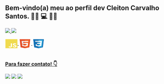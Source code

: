 ## Bem-vindo(a) meu ao perfil dev Cleiton Carvalho Santos. 🧙‍♂️ 💻 👨‍💻

 <div>
   <a href="https://github.com/CleitonCarvalhoSantos">
   <img height="180em" src="https://github-readme-stats.vercel.app/api?username=CleitonCarvalhoSantos&show_icons=true&theme=tokyonight&include_all_commits=true&count_private=true"/>
   <img height="180em" src="https://github-readme-stats.vercel.app/api/top-langs/?username=CleitonCarvalhoSantos&layout=compact&langs_count=6&theme=ocean_dark"/>
</div>
    
<div style="display: inline_block"><br>
  <img align="center" alt="Js" height="30" width="40" src="https://raw.githubusercontent.com/devicons/devicon/master/icons/javascript/javascript-plain.svg">
  <img align="center" alt="HTML" height="30" width="40" src="https://raw.githubusercontent.com/devicons/devicon/master/icons/html5/html5-original.svg">
  <img align="center" alt="CSS" height="30" width="40" src="https://raw.githubusercontent.com/devicons/devicon/master/icons/css3/css3-original.svg">
</div>
 
<br>
 
### Para fazer contato! 👇
 
<div> 
<a href="https://instagram.com/cleiton.carv" target="_blank"><img src="https://img.shields.io/badge/-Instagram-%23E4405F?style=for-the-badge&logo=instagram&logoColor=white" target="_blank"></a>
<a 
href="mailto:cc824416@gmail.com.com"><img src="https://img.shields.io/badge/-Gmail-%23333?style=for-the-badge&logo=gmail&logoColor=white" target="_blank"></a>
<a 
href="https://www.facebook.com/profile.php?id=100079449340964"><img src="https://img.shields.io/badge/faceboo-blue?style=forthebadge&logo=facebook&logocolor=white" target="_blank"></a>
</div>
